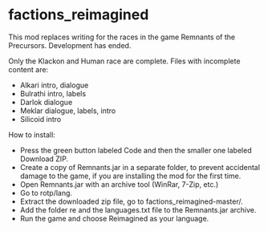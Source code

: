 # factions_reimagined
This mod replaces writing for the races in the game Remnants of the Precursors. Development has ended.

Only the Klackon and Human race are complete. Files with incomplete content are:

- Alkari intro, dialogue
- Bulrathi intro, labels
- Darlok dialogue
- Meklar dialogue, labels, intro
- Silicoid intro

How to install:

 - Press the green button labeled Code and then the smaller one labeled Download ZIP.
 - Create a copy of Remnants.jar in a separate folder, to prevent accidental damage to the game, if you are installing the mod for the first time.
 - Open Remnants.jar with an archive tool (WinRar, 7-Zip, etc.)
 - Go to rotp/lang.
 - Extract the downloaded zip file, go to factions_reimagined-master/. 
  - Add the folder re and the languages.txt file to the Remnants.jar archive.
 - Run the game and choose Reimagined as your language.
